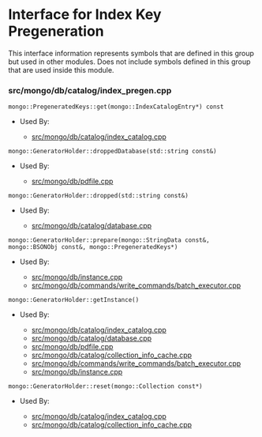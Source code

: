 
# Interface for Index Key Pregeneration
This interface information represents symbols that are defined in this group but used in other modules.  Does not include symbols defined in this group that are used inside this module.

### src/mongo/db/catalog/index\_pregen.cpp

<div></div>

    mongo::PregeneratedKeys::get(mongo::IndexCatalogEntry*) const

- Used By:

    - [src/mongo/db/catalog/index\_catalog.cpp](../../../../storage/storage\_layer\_structure)

<div></div>

    mongo::GeneratorHolder::droppedDatabase(std::string const&)

- Used By:

    - [src/mongo/db/pdfile.cpp](../../../../storage/storage\_layer\_structure)

<div></div>

    mongo::GeneratorHolder::dropped(std::string const&)

- Used By:

    - [src/mongo/db/catalog/database.cpp](../../../../storage/storage\_layer\_structure)

<div></div>

    mongo::GeneratorHolder::prepare(mongo::StringData const&, mongo::BSONObj const&, mongo::PregeneratedKeys*)

- Used By:

    - [src/mongo/db/instance.cpp](../../../../storage/storage\_layer\_structure)
    - [src/mongo/db/commands/write\_commands/batch\_executor.cpp](../../../../network/write\_commands)

<div></div>

    mongo::GeneratorHolder::getInstance()

- Used By:

    - [src/mongo/db/catalog/index\_catalog.cpp](../../../../storage/storage\_layer\_structure)
    - [src/mongo/db/catalog/database.cpp](../../../../storage/storage\_layer\_structure)
    - [src/mongo/db/pdfile.cpp](../../../../storage/storage\_layer\_structure)
    - [src/mongo/db/catalog/collection\_info\_cache.cpp](../../../../storage/storage\_layer\_structure)
    - [src/mongo/db/commands/write\_commands/batch\_executor.cpp](../../../../network/write\_commands)
    - [src/mongo/db/instance.cpp](../../../../storage/storage\_layer\_structure)

<div></div>

    mongo::GeneratorHolder::reset(mongo::Collection const*)

- Used By:

    - [src/mongo/db/catalog/index\_catalog.cpp](../../../../storage/storage\_layer\_structure)
    - [src/mongo/db/catalog/collection\_info\_cache.cpp](../../../../storage/storage\_layer\_structure)
